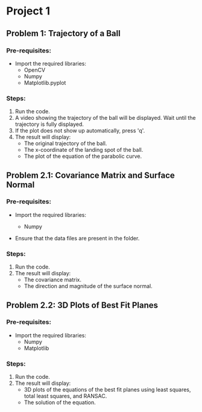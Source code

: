 # Project 1

## Problem 1: Trajectory of a Ball

### Pre-requisites:
- Import the required libraries:
  - OpenCV
  - Numpy
  - Matplotlib.pyplot

### Steps:
1. Run the code.
2. A video showing the trajectory of the ball will be displayed. Wait until the trajectory is fully displayed.
3. If the plot does not show up automatically, press 'q'.
4. The result will display:
   - The original trajectory of the ball.
   - The x-coordinate of the landing spot of the ball.
   - The plot of the equation of the parabolic curve.

## Problem 2.1: Covariance Matrix and Surface Normal

### Pre-requisites:
- Import the required libraries:
  - Numpy

- Ensure that the data files are present in the folder.

### Steps:
1. Run the code.
2. The result will display:
   - The covariance matrix.
   - The direction and magnitude of the surface normal.

## Problem 2.2: 3D Plots of Best Fit Planes

### Pre-requisites:
- Import the required libraries:
  - Numpy
  - Matplotlib

### Steps:
1. Run the code.
2. The result will display:
   - 3D plots of the equations of the best fit planes using least squares, total least squares, and RANSAC.
   - The solution of the equation.
